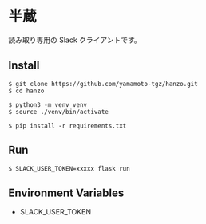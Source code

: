 # 半蔵

読み取り専用の Slack クライアントです。

## Install

```
$ git clone https://github.com/yamamoto-tgz/hanzo.git
$ cd hanzo

$ python3 -m venv venv
$ source ./venv/bin/activate

$ pip install -r requirements.txt
```

## Run

```
$ SLACK_USER_TOKEN=xxxxx flask run
```

## Environment Variables

-   SLACK_USER_TOKEN

